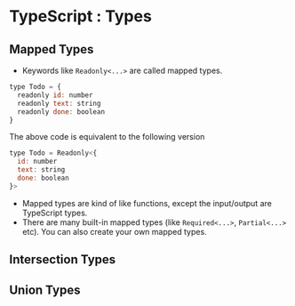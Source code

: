 # TypeScript : Types

## Mapped Types

- Keywords like `Readonly<...>` are called mapped types.

```js
type Todo = {
  readonly id: number
  readonly text: string
  readonly done: boolean
}
```

The above code is equivalent to the following version

```js
type Todo = Readonly<{
  id: number
  text: string
  done: boolean
}>
```

- Mapped types are kind of like functions, except the input/output are TypeScript types.
- There are many built-in mapped types (like `Required<...>`, `Partial<...>` etc). You can also create your own mapped types.

## Intersection Types

## Union Types
